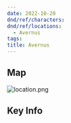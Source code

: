 ```yaml
---
date: 2022-10-20
dnd/ref/characters:
dnd/ref/locations:
  - Avernus
tags:
title: Avernus
---
```


## Map

![location.png](/images/dnd/location.png)

## Key Info
